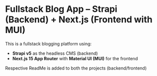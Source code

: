 # Fullstack Blog App – Strapi (Backend) + Next.js (Frontend with MUI)

This is a fullstack blogging platform using:

- **Strapi v5** as the headless CMS (backend)
- **Next.js 15 App Router** with **Material UI (MUI)** for the frontend


Respective ReadMe is added to both the projects (backend/frontend)
